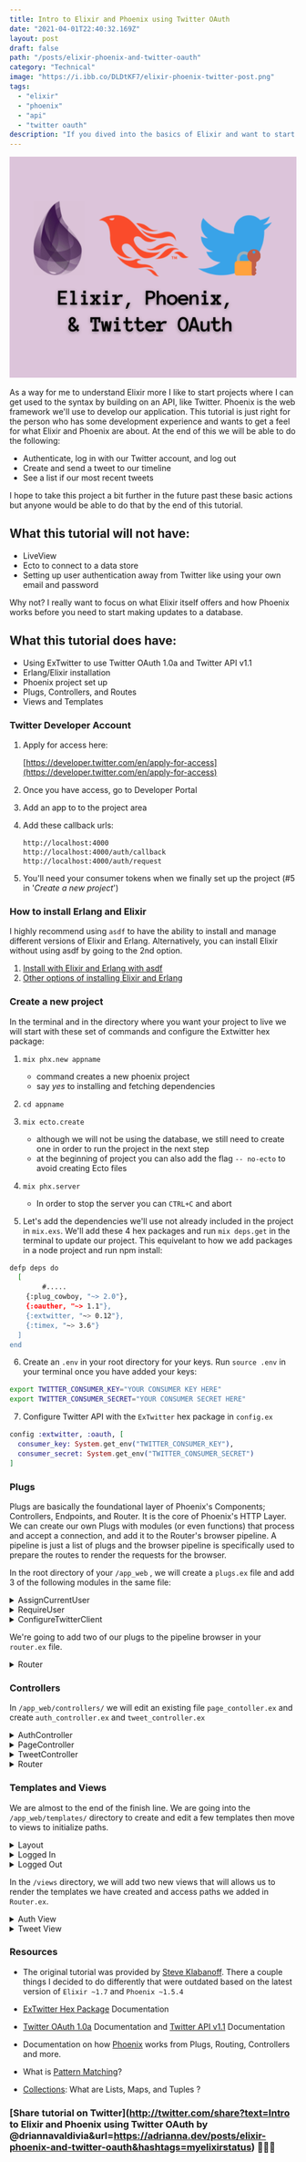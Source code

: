 ```yaml
---
title: Intro to Elixir and Phoenix using Twitter OAuth
date: "2021-04-01T22:40:32.169Z"
layout: post
draft: false
path: "/posts/elixir-phoenix-and-twitter-oauth"
category: "Technical"
image: "https://i.ibb.co/DLDtKF7/elixir-phoenix-twitter-post.png"
tags:
  - "elixir"
  - "phoenix"
  - "api"
  - "twitter oauth"
description: "If you dived into the basics of Elixir and want to start using it with Pheonix, this is a great starter project using Twitter OAuth to get a basic understanding of how the framework functions while flexing your new Elixir knowledge."
---
```


![](elixir_phoenix_twitter_post.png)

As a way for me to understand Elixir more I like to start projects where I can get used to the syntax by building on an API, like Twitter. Phoenix is the web framework we'll use to develop our application. This tutorial is just right for the person who has some development experience and wants to get a feel for what Elixir and Phoenix are about. At the end of this we will be able to do the following:

- Authenticate, log in with our Twitter account, and log out
- Create and send a tweet to our timeline
- See a list if our most recent tweets

I hope to take this project a bit further in the future past these basic actions but anyone would be able to do that by the end of this tutorial.

## What this tutorial will not have:

- LiveView
- Ecto to connect to a data store
- Setting up user authentication away from Twitter like using your own email and password

Why not? I really want to focus on what Elixir itself offers and how Phoenix works before you need to start making updates to a database.

## What this tutorial does have:

- Using ExTwitter to use Twitter OAuth 1.0a and Twitter API v1.1
- Erlang/Elixir installation
- Phoenix project set up
- Plugs, Controllers, and Routes
- Views and Templates

### Twitter Developer Account

1. Apply for access here:

    [https://developer.twitter.com/en/apply-for-access](https://developer.twitter.com/en/apply-for-access)

2. Once you have access, go to Developer Portal
3. Add an app to to the project area
4. Add these callback urls:

    ```
    http://localhost:4000
    http://localhost:4000/auth/callback
    http://localhost:4000/auth/request
    ```

5. You'll need your consumer tokens when we finally set up the project (#5 in '*Create a new project*')

### How to install Erlang and Elixir

I highly recommend using `asdf` to have the ability to install and manage different versions of Elixir and Erlang. Alternatively, you can install Elixir without using asdf by going to the 2nd option.

1.  [Install with Elixir and Erlang with asdf](https://developer.twitter.com/en/docs/twitter-api/v1)
2. [Other options of installing Elixir and Erlang](https://elixir-lang.org/install.html)

### Create a new project

In the terminal and in the directory where you want your project to live we will start with these set of commands and configure the Extwitter hex package:

1. `mix phx.new appname`
    - command creates a new phoenix project
    - say *yes* to installing and fetching dependencies
2. `cd appname`
3. `mix ecto.create`
    - although we will not be using the database, we still need to create one in order to run the project in the next step
    - at the beginning of project you can also add the flag `-- no-ecto` to avoid creating Ecto files
4. `mix phx.server`
    - In order to stop the server you can `CTRL+C` and abort

5. Let's add the dependencies we'll use not already included in the project  in `mix.exs`. We'll add these 4 hex packages and run `mix deps.get` in the terminal to update our project. This equivelant to how we add packages in a node project and run npm install:

```bash
defp deps do
  [
		#.....
    {:plug_cowboy, "~> 2.0"},
    {:oauther, "~> 1.1"},
    {:extwitter, "~> 0.12"},
    {:timex, "~> 3.6"}
  ]
end
```

  6. Create an `.env`  in your root directory for your keys. Run `source .env` in your terminal once you have added your keys:

  ```bash
  export TWITTER_CONSUMER_KEY="YOUR CONSUMER KEY HERE"
  export TWITTER_CONSUMER_SECRET="YOUR CONSUMER SECRET HERE"
  ```

  7. Configure Twitter API with the `ExTwitter` hex package in `config.ex`

  ```elixir
  config :extwitter, :oauth, [
    consumer_key: System.get_env("TWITTER_CONSUMER_KEY"),
    consumer_secret: System.get_env("TWITTER_CONSUMER_SECRET")
  ]
  ```

### Plugs

Plugs are basically the foundational layer of Phoenix's Components; Controllers, Endpoints, and Router. It is the core of Phoenix's HTTP Layer. We can create our own Plugs with modules (or even functions) that process and accept a connection, and add it to the Router's browser pipeline. A pipeline is just a list of plugs and the browser pipeline is specifically used to prepare the routes to render the requests for the browser.

In the root directory of your `/app_web` , we will create a `plugs.ex` file and add 3 of the following modules in the same file:

  <details>
    <summary>AssignCurrentUser</summary>

  ```elixir
  defmodule AppWeb.Plugs.AssignCurrentUser do
    import Plug.Conn

    def init(opts) do; opts; end;
    def call(conn, _opts) do
      assign(conn, :current_user, get_session(conn, :current_user))
    end
  end
  ```

  When you create a custom plug module, you are required to import `Plug.Conn` and define two functions: `init` and `call`

  - `init` allows to initialize arguements or options to be passed into `call` function
  - `call` is where transformation happens for the connection we retrieve. In our custom case we pass 3 arguments  into the `assign` function. The first argument is required to be the connection, the third is a new key we are adding to the connection struct, and the third is the value. The value that is added is the information of the user from the current session.

  </details>

<details>
  <summary>RequireUser</summary>

Another custom plug created, simply follows the same rules when creating one. In out `init` function we check if a key value `current_user` exists in the connection, thus allowing the page to retrieve the connection information to passed down in the controllers. If it does not, we send a 401 response.

This will not be used in `Router.ex` but it will be used in the TweetController to determine if a user can send a tweet.

```elixir
defmodule AppWeb.Plugs.RequireUser do
import Plug.Conn

  def init(opts) do; opts; end;
  def call(conn, _opts) do
    if conn.assigns.current_user do
      conn
    else
      conn
      |> Plug.Conn.send_resp(401, "")
      |> halt()
    end
  end
end
```
</details>


<details>
  <summary>ConfigureTwitterClient</summary>

Our 3rd module plug in the this file will allow to us maintain and save our Twitter user's secret tokens after they have made a successful authentication using *ExTwitter*. We will be able to pass this information down to our controllers later in this tutorial that require it to have access to user's account information within the session.

```elixir
defmodule AppWeb.Plugs.ConfigureTwitterClient do
  import Plug.Conn

  def init(opts) do; opts; end;
  def call(conn, _opts) do
    if conn.assigns.current_user &&
      get_session(conn, :access_token) &&
      get_session(conn, :access_token_secret) do
        # Configure extwitter credentials
        ExTwitter.configure(
          :process,
          Enum.concat(
            ExTwitter.Config.get_tuples,
            [ access_token: get_session(conn, :access_token),
              access_token_secret: get_session(conn, :access_token_secret)]
          )
        )
    end
    conn
  end
end
```
</details>

We're going to add two of our plugs to the pipeline browser in your `router.ex` file.
<details>
  <summary>Router</summary>

We add our custom plugs at the end because our plugs are dependent on the "session" information that is applied in the connection. You can see `plug :fetch_session` is second in the pipeline.

```elixir
defmodule AppWeb.Router do
  use AppWeb, :router
  alias AppWeb.Plugs

  pipeline :browser do
    plug :accepts, ["html"]
    plug :fetch_session
    plug :fetch_flash
    plug :protect_from_forgery
    plug :put_secure_browser_headers
    plug Plugs.AssignCurrentUser
    plug Plugs.ConfigureTwitterClient
    end
  
  #....
end
```

Phoenix will invoke each plug in order as the browser hits each scoped path and will start capturing the information we need to render our page.

</details>

### Controllers

In `/app_web/controllers/` we will edit an existing file `page_contoller.ex` and create `auth_controller.ex` and `tweet_controller.ex` 

<details>
  <summary>AuthController</summary>

The auth_controller will handle how we request a twitter user's secret tokens, add it to our configuration, verify authentication, and redirect back the user to the homepage.

```elixir
defmodule AppWeb.AuthController do
  use AppwWeb, :controller

  alias AppWeb.Router
  
  # ......
end
```

In order to initialize a controller we need to defined its use. We will also need the router in this controller in order to retrieve and redirect paths.

```elixir
def request(conn, _params) do
  token = ExTwitter.request_token(
    Router.Helpers.auth_url(conn, :callback)
  )
  {:ok, authenticate_url} = ExTwitter.authenticate_url(token.oauth_token)
  redirect conn, external: authenticate_url
end
```

We use *ExTwitter* to help us request and use the callback path to allow us to retrieve a token provided by the Twitter Authentication process, to lead us to an authentication url, also provided by Twitter API.

```elixir
def callback(conn, %{"oauth_token" => oauth_token, "oauth_verifier" => oauth_verifier}) do
  {:ok, access_token} = ExTwitter.access_token(oauth_verifier, oauth_token)

  # if we just ran configure without merging in the existing
  # config, we would lose existing config
  ExTwitter.configure(
    :process,
    Enum.concat(
      ExTwitter.Config.get_tuples,
      [ access_token: access_token.oauth_token,
        access_token_secret: access_token.oauth_token_secret ]
    )
  )

  user_info = ExTwitter.verify_credentials()
  user_obj = %{ name: user_info.name, screen_name: user_info.screen_name }

  conn = conn
    |> put_session(:current_user, user_obj)
    |> put_session(:access_token, access_token.oauth_token)
    |> put_session(:access_token_secret, access_token.oauth_token_secret)

  redirect conn, to: Router.Helpers.page_path(conn, :index)
end
```

Remember the *ExTwitter* configuration for our secret tokens we did earlier when setting up our project? In the callback we retrieve the secret tokens for the user and `Enum.concat` in order to merge the values instead of overriding our app's tokens.

We also verify the credentials and if all is well, we are able to get the user's information. 
For now we only get the `name` and `screen_name` and it constructs a map. 
We put all these important details into the session to be retrieved in our custom made plugs.

So what happens when this doesn't go all too well and it fails because maybe the user forgot their password?

```elixir
def callback(conn, %{"denied" => _}) do
  conn
  |> put_flash(:error, "You did not give us access to your account")
  |> redirect(to: Router.Helpers.page_path(conn, :index))
end
```

We add another function with the same name AND same amount of arguments . 
This is a form of pattern matching. One of the really cool features about Elixir I enjoy.

```elixir
def logout(conn, _params) do
  conn
  |> configure_session(drop: true)
  |> redirect(to: Router.Helpers.page_path(conn, :index))
end
```

This is the last method we want to add to our auth_controller. It's going to allow the ability for for the user to logout and scrape their Twitter information from the session and redirect them back to the homepage.

</details>

<details>
  <summary>PageController</summary>

In your controller directory there should be an existing `page_controller.ex` that handles rendering your homepage.

```elixir
defmodule AppWeb.PageController do
  use AppWeb, :controller

  def index(conn, _params) do
    render(conn, "index.html")
  end
end
```

Instead of rendering `index.html` we are going to render two different templates based on if a current_user exists on our connection.

```elixir
def index(conn, _params) do
  if conn.assigns.current_user do
    screen_name = conn.assigns.current_user.screen_name
    tweets = ExTwitter.user_timeline([
        screen_name: screen_name,
        exclude_replies: true,
        include_rts: false,
        count: 1
      ])
    render conn, "logged_in.html", %{tweets: tweets}
  else
    render conn, "logged_out.html"
  end
end
```

If a `current_user` exists on the connection then we will want to pull the following user information from it in order to get our first pieces of the Twitter account. In our case the `user_timeline`.  If there is no `current_user`, the user will see the `logged_out.html` template.

We'll create these templates in the Templates and Views section.
</details>

<details>
  <summary>TweetController</summary>

We will create one last controller to have the ability to tweet from our app.

```elixir
defmodule AppWeb.TweetController do
  use AppWeb, :controller
  plug AppWeb.Plugs.RequireUser
  plug :put_layout, false

  alias EyefollowWeb.Router

  def create(conn, %{"message" => message}) do
    tweet = ExTwitter.update(message)
    url = "https://twitter.com/#{tweet.user.screen_name}/status/#{tweet.id}"

    conn
    |> put_flash(:info, "Tweet created! See #{url}")
    |> redirect(to: Router.Helpers.page_path(conn, :index))
  end
end
```
</details>

<details>
  <summary>Router</summary>

After creating and editing our controllers, we will head back to the `router.ex` file and add new paths that correspond to each controller and methods we created.

```elixir
scope "/", AppWeb do
  pipe_through :browser

  get "/", PageController, :index
  get "/auth/request", AuthController, :request
  get "/auth/callback", AuthController, :callback
  get "/auth/logout", AuthController, :logout

  resources "/tweets", TweetController, only: [:create]
end
```

We need to provide a path for each level of authentication created in `auth_controller.ex` as **get** requests Since we are creating new sub-path called `/auth` we will have to create a view for it. We will get to that in Templates and Views.

You'll also see we've created path for tweets but have set `only: [:create]` in order to indicate that this resource should only have one action. We'll create a view for this too in the next section.

Also if you run `mix phx.routes` in your terminal, you will be able to see the routes created here. It will look something like this for the first few routes we've created.

```elixir
page_path  GET   /                        AppWeb.PageController :index
auth_path  GET   /auth/request            AppWeb.AuthController :request
auth_path  GET   /auth/callback           AppWeb.AuthController :callback
auth_path  GET   /auth/logout             AppWeb.AuthController :logout
tweet_path  POST  /tweets                 AppWeb.TweetController :create
```
</details>

### Templates and Views

We are almost to the end of the finish line. We are going into the `/app_web/templates/` directory to create and edit a few templates then move to views to initialize paths. 

<details>
  <summary>Layout</summary>

We're going to edit the layout that wraps around templates used in `page_controller.ex`

`/layout/app.html.eex`

```html
<div class="container">
  <p class="alert alert-info" role="alert"><%= get_flash(@conn, :info) %></p>
  <p class="alert alert-danger" role="alert"><%= get_flash(@conn, :error) %></p>

  <main role="main">
    <div class="row">
      <div class="col-lg-12">
        <h1>Twitter &amp; OAuth in Elixir</h1>
      </div>
    </div>

    <div class="row">
      <div class="col-lg-12">
        <%= @inner_content %>
      </div>
    </div>
  </main>
</div>
```

We're going to replace everything after the closing `</header>` but still remain inside the `<body></body>` HTML tags.
</details>

<details>
  <summary>Logged In</summary>

In the page directory we'll rename the `index.html.eex` to `logged_in.html.eex` and replace the content with the following:

```html
<h2>
  Welcome, <strong><%= @current_user.name %></strong>!
  <a href="<%= Routes.auth_path(@conn, :logout) %>" class="btn btn-default btn-sm">Logout</a>
</h2>

<form class='form-inline' method='post' action='<%= Routes.tweet_path(@conn, :create)%>'>
  <input type="hidden" name="_csrf_token" id="csrf_token" value="<%= get_csrf_token() %>">
  
  <div class="form-group">
    <input type="text" name="message" placeholder="Tweet message..." maxlength=140/>
    <button type="submit" class="btn btn-default btn-sm" id='tweet-form-submit'>Tweet</button>
  </div>
</form>

<h3>@<%= @current_user.screen_name %>'s tweets</h3>

<div class="tweets-container">
  <%= for tweet <- @tweets do %>
    <div class="tweet-card">
      <%= tweet.created_at%>
      <%= tweet.text%>
    </div>
  <% end %>
</div>
```

NOTE: Out of the box, we do not automatically get access to use `get_csrf_token` when we use a form with a post method to create a tweet. In our `app_web.ex` file in the `view` method, we must add `get_csrf_token: 0` as part of the list of convenient functions to be used in any controller.
</details>

<details>
  <summary>Logged Out</summary>

  ```html
  <p>
    You are not logged in.
    <a href="<%= Routes.auth_path(@conn, :request) %>" class="btn btn-default btn-sm">Sign In</a>
  </p>
  ```
</details>

In the `/views` directory, we will add two new views that will allows us to render the templates we have created and access paths we added in `Router.ex`.

<details>
  <summary>Auth View</summary>

`auth_view.ex`

```elixir
defmodule AppWeb.AuthView do
  use AppWeb, :view
end
```
</details>

<details>
  <summary>Tweet View</summary>

`tweet_view.ex`

```elixir
defmodule AppWeb.TweetView do
  use AppWeb, :view
end
```
</details>

### Resources

- The original tutorial was provided by [Steve Klabanoff](http://headynation.com/twitter-oauth-elixir-phoenix/). There a couple things I decided to do differently that were outdated based on the latest version of `Elixir ~1.7` and `Phoenix ~1.5.4`

- [ExTwitter Hex Package](https://hexdocs.pm/extwitter/ExTwitter.html) Documentation

- [Twitter OAuth 1.0a](https://developer.twitter.com/en/docs/authentication/api-reference) Documentation and [Twitter API v1.1](https://developer.twitter.com/en/docs/twitter-api/v1) Documentation

- Documentation on how [Phoenix](https://hexdocs.pm/phoenix/plug.html#content) works from Plugs, Routing, Controllers and more.

- What is [Pattern Matching](https://elixirschool.com/en/lessons/basics/functions/#pattern-matching)?

- [Collections](https://elixirschool.com/en/lessons/basics/collections/): What are Lists, Maps, and Tuples ?

### [Share tutorial on Twitter](http://twitter.com/share?text=Intro to Elixir and Phoenix using Twitter OAuth by @driannavaldivia&url=https://adrianna.dev/posts/elixir-phoenix-and-twitter-oauth&hashtags=myelixirstatus) 👩🏽‍💻

